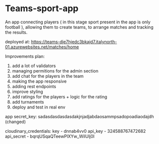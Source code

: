 ﻿# Teams-sport-app
An app connecting players ( in this stage sport present in the app is only football ), allowing them to create teams, to arrange matches and tracking the results.

deployed at: https://teams-dje7hjedc3bkajd7.italynorth-01.azurewebsites.net/matches/home

Improvements plan:
1. add a lot of validators
2. managing permitions for the admin section
3. add chat for the players in the team
4. making the app responsive
5. adding rest endpoints
6. improve styling
7. add ratings for the players + logic for the rating
8. add turnaments
9. deploy and test in real env

app secret_key: sadasdasdasdasdakjnjadjabdaosammpsadopoadiaodajdh  (changed)

cloudinary_credentials:
key - dnnab4vv0
api_key - 324588767472682
api_secret - bqrqUSqaQTeewPlXYw_WilUlj0I
